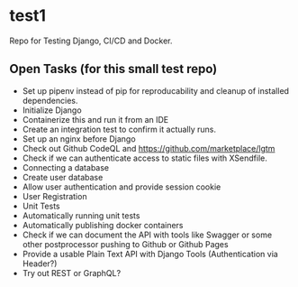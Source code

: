 # test1
Repo for Testing Django, CI/CD and Docker.

## Open Tasks (for this small test repo)

* Set up pipenv instead of pip for reproducability and cleanup of installed dependencies.
* Initialize Django
* Containerize this and run it from an IDE
* Create an integration test to confirm it actually runs.
* Set up an nginx before Django
* Check out Github CodeQL and https://github.com/marketplace/lgtm
* Check if we can authenticate access to static files with XSendfile.
* Connecting a database
* Create user database
* Allow user authentication and provide session cookie
* User Registration
* Unit Tests
* Automatically running unit tests
* Automatically publishing docker containers
* Check if we can document the API with tools like Swagger or some other postprocessor pushing to Github or Github Pages
* Provide a usable Plain Text API with Django Tools (Authentication via Header?)
* Try out REST or GraphQL?
